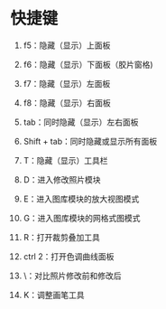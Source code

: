 # 快捷键

1. f5：隐藏（显示）上面板

2. f6：隐藏（显示）下面板（胶片窗格)

3. f7：隐藏（显示）左面板

4. f8：隐藏（显示）右面板

5. tab：同时隐藏（显示）左右面板

6. Shift + tab：同时隐藏或显示所有面板

7. T：隐藏（显示）工具栏

8. D：进入修改照片模块

9. E：进入图库模块的放大视图模式

10. G：进入图库模块的网格式图模式

11. R：打开裁剪叠加工具

12. ctrl 2：打开色调曲线面板

13. \：对比照片修改前和修改后

14. K：调整画笔工具
